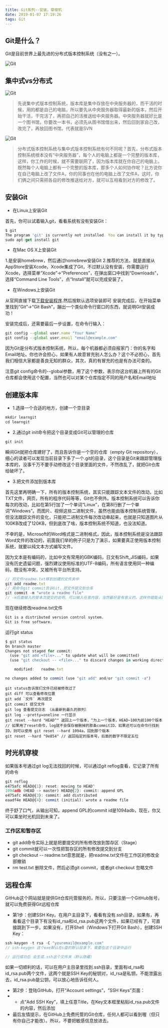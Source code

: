 ```yaml
---
title: Git系列--安装，穿梭机
date: 2019-01-07 17:19:26
tags: Git
---
```


## Git是什么？

Git是目前世界上最先进的分布式版本控制系统（没有之一）。

![Git](http://www.pachiuba.com/img/0.jpg#pic_center)

## 集中式vs分布式

![Git](http://www.pachiuba.com/img/git_jds.jpg#pic_center)

> 先说集中式版本控制系统，版本库是集中存放在中央服务器的，而干活的时候，用的都是自己的电脑，所以要先从中央服务器取得最新的版本，然后开始干活，干完活了，再把自己的活推送给中央服务器。中央服务器就好比是一个图书馆，你要改一本书，必须先从图书馆借出来，然后回到家自己改，改完了，再放回图书馆。代表就是SVN

![Git](http://www.pachiuba.com/img/git_fbs.jpg#pic_center)

> 分布式版本控制系统与集中式版本控制系统有何不同呢？首先，分布式版本控制系统根本没有“中央服务器”，每个人的电脑上都是一个完整的版本库，这样，你工作的时候，就不需要联网了，因为版本库就在你自己的电脑上。既然每个人电脑上都有一个完整的版本库，那多个人如何协作呢？比方说你在自己电脑上改了文件A，你的同事也在他的电脑上改了文件A，这时，你们俩之间只需把各自的修改推送给对方，就可以互相看到对方的修改了。

<section class="rnrn"></section>

## 安装Git

* 在Linux上安装Git

首先，你可以试着输入git，看看系统有没有安装Git：

```js
$ git
The program 'git' is currently not installed. You can install it by typing:
sudo apt-get install git
```

* 在Mac OS X上安装Git

1.是安装homebrew，然后通过homebrew安装Git
2.推荐的方法，就是直接从AppStore安装Xcode，Xcode集成了Git，不过默认没有安装，你需要运行Xcode，选择菜单“Xcode”->“Preferences”，在弹出窗口中找到“Downloads”，选择“Command Line Tools”，点“Install”就可以完成安装了。

* 在Windows上安装Git

从官网直接下载[下载安装程序](https://git-scm.com/downloads).然后按默认选项安装即可
安装完成后，在开始菜单里找到“Git”->“Git Bash”，蹦出一个类似命令行窗口的东西，就说明Git安装成功！

安装完成后，还需要最后一步设置，在命令行输入：

```js
git config --global user.name "Your Name"
git config --global user.email "email@example.com"
```

因为Git是分布式版本控制系统，所以，每个机器都必须自报家门：你的名字和Email地址。你也许会担心，如果有人故意冒充别人怎么办？这个不必担心，首先我们相信大家都是善良无知的群众，其次，真的有冒充的也是有办法可查的。

注意git config命令的--global参数，用了这个参数，表示你这台机器上所有的Git仓库都会使用这个配置，当然也可以对某个仓库指定不同的用户名和Email地址

## 创建版本库

* 1.选择一个合适的地方，创建一个空目录

```js
mkdir learngit
cd learngit
```

* 2.通过git init命令把这个目录变成Git可以管理的仓库
```js
git init
```

瞬间Git就把仓库建好了，而且告诉你是一个空的仓库（empty Git repository），细心的读者可以发现当前目录下多了一个.git的目录，这个目录是Git来跟踪管理版本库的，没事千万不要手动修改这个目录里面的文件，不然改乱了，就把Git仓库给破坏了。

* 3.把文件添加到版本库

首先这里再明确一下，所有的版本控制系统，其实只能跟踪文本文件的改动，比如TXT文件，网页，所有的程序代码等等，Git也不例外。版本控制系统可以告诉你每次的改动，比如在第5行加了一个单词“Linux”，在第8行删了一个单词“Windows”。而图片、视频这些二进制文件，虽然也能由版本控制系统管理，但没法跟踪文件的变化，只能把二进制文件每次改动串起来，也就是只知道图片从100KB改成了120KB，但到底改了啥，版本控制系统不知道，也没法知道。

不幸的是，Microsoft的Word格式是二进制格式，因此，版本控制系统是没法跟踪Word文件的改动的，前面我们举的例子只是为了演示，如果要真正使用版本控制系统，就要以纯文本方式编写文件。

因为文本是有编码的，比如中文有常用的GBK编码，日文有Shift_JIS编码，如果没有历史遗留问题，强烈建议使用标准的UTF-8编码，所有语言使用同一种编码，既没有冲突，又被所有平台所支持。

```js
// 将文件readme.txt移到创建的文件夹中
git add readme.txt
// 用命令git commit告诉Git，把文件提交到仓库
git commit -m "wrote a readme file"
// -m后面输入的是本次提交的说明，可以输入任意内容，当然最好是有意义的，这样你就能从历史记录里方便地找到改动记录。
```

现在继续修改readme.txt文件

```html
Git is a distributed version control system.
Git is free software.
```

运行git status

```js
$ git status
On branch master
Changes not staged for commit:
  (use "git add <file>..." to update what will be committed)
  (use "git checkout -- <file>..." to discard changes in working directory)

    modified:   readme.txt

no changes added to commit (use "git add" and/or "git commit -a")
```

```JS
git status告诉我们文件已经被修改过了
git diff 可以查看修改位置
git add `文件` 再次提交
git commit 提交文件
git log 查看提交日志 （从最新到最久的排列）
git log --pretty=oneline 一行显示
git reset --hard "HEAD^" 返回上一个版本，^为上一个版本，HEAD~100为前100个版本
// 如果用了reset命令，log就不会保存被删掉的那条commitID，如果还可以在命令行找到ID，则可以使用 git reset --hard 1094a，回到那个版本
git reset --hard "9e854" // 返回指定的版本号，后面的数字不限定五位
```

## 时光机穿梭

如果版本号通过git log无法找回的时候，可以通过git reflog查看，它记录了所有的命令
```js
git reflog
e475afc HEAD@{1}: reset: moving to HEAD^
1094adb (HEAD -> master) HEAD@{2}: commit: append GPL
e475afc HEAD@{3}: commit: add distributed
eaadf4e HEAD@{4}: commit (initial): wrote a readme file
```

终于舒了口气，从输出可知，append GPL的commit id是1094adb，现在，你又可以乘坐时光机回到未来了。


### 工作区和暂存区
* git add命令实际上就是把要提交的所有修改放到暂存区（Stage）
* git commit就可以一次性把暂存区的所有修改提交到分支
* git checkout -- readme.txt意思就是，把readme.txt文件在工作区的修改全部撤销
* rm test.txt 删除文件，然后必须git commit，或者git checkout 忽略文件


## 远程仓库

GitHub这个网站就是提供Git仓库托管服务的，所以，只要注册一个GitHub账号，就可以免费获得Git远程仓库

* 第1步：创建SSH Key。在用户主目录下，看看有没有.ssh目录，如果有，再看看这个目录下有没有id_rsa和id_rsa.pub这两个文件，如果已经有了，可直接跳到下一步。如果没有，打开Shell（Windows下打开Git Bash），创建SSH Key：
```js
ssh-keygen -t rsa -C "youremail@example.com"
// ssh-keygen 这个exe默认在c盘的默认目录下，需要在这个目录中运行

// 运行成功后 会生成.ssh这个文件夹（默认隐藏）
```

如果一切顺利的话，可以在用户主目录里找到.ssh目录，里面有id_rsa和id_rsa.pub两个文件，这两个就是SSH Key的秘钥对，id_rsa是私钥，不能泄露出去，id_rsa.pub是公钥，可以放心地告诉任何人。

* 第2步：登陆GitHub，打开“Account settings”，“SSH Keys”页面：
*  * 点“Add SSH Key”，填上任意Title，在Key文本框里粘贴id_rsa.pub文件的内容，然后添加
*  最后友情提示，在GitHub上免费托管的Git仓库，任何人都可以看到喔（但只有你自己才能改）。所以，不要把敏感信息放进去。

